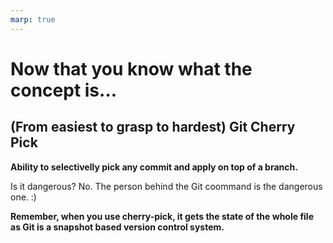 ```yaml
---
marp: true
---
```


# Now that you know what the concept is...

## (From easiest to grasp to hardest) Git Cherry Pick

**Ability to selectivelly pick any commit and apply on top of a branch.**

Is it dangerous? No. The person behind the Git coommand is the dangerous one. :)

**Remember, when you use cherry-pick, it gets the state of the whole file as Git is a snapshot based version control system.**
